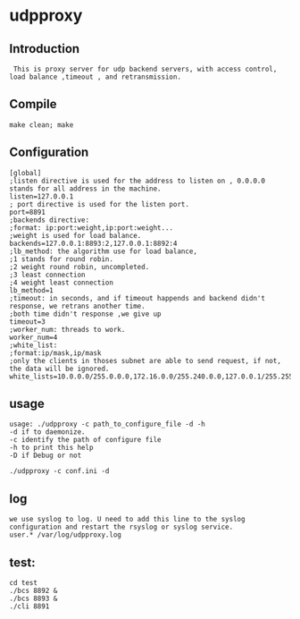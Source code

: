 # udpproxy 

Introduction
---
     This is proxy server for udp backend servers, with access control, load balance ,timeout , and retransmission.

Compile
---
    make clean; make 

Configuration
---
    [global]
    ;listen directive is used for the address to listen on , 0.0.0.0 stands for all address in the machine.
    listen=127.0.0.1
    ; port directive is used for the listen port.
    port=8891
    ;backends directive:
    ;format: ip:port:weight,ip:port:weight...
    ;weight is used for load balance.
    backends=127.0.0.1:8893:2,127.0.0.1:8892:4
    ;lb_method: the algorithm use for load balance,
    ;1 stands for round robin.
    ;2 weight round robin, uncompleted.
    ;3 least connection
    ;4 weight least connection
    lb_method=1
    ;timeout: in seconds, and if timeout happends and backend didn't response, we retrans another time.
    ;both time didn't response ,we give up
    timeout=3
    ;worker_num: threads to work. 
    worker_num=4
    ;white_list:
    ;format:ip/mask,ip/mask
    ;only the clients in thoses subnet are able to send request, if not, the data will be ignored. 
    white_lists=10.0.0.0/255.0.0.0,172.16.0.0/255.240.0.0,127.0.0.1/255.255.255.255
    
usage
---
    usage: ./udpproxy -c path_to_configure_file -d -h
    -d if to daemonize.
    -c identify the path of configure file
    -h to print this help
    -D if Debug or not
    
    ./udpproxy -c conf.ini -d
    
log
---
    we use syslog to log. U need to add this line to the syslog configuration and restart the rsyslog or syslog service. 
    user.* /var/log/udpproxy.log

test:
---
    cd test 
    ./bcs 8892 &
    ./bcs 8893 &
    ./cli 8891
